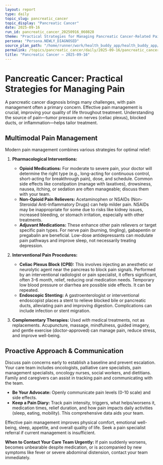 ```yaml
---
layout: report
type: daily
topic_slug: pancreatic_cancer
topic_display: "Pancreatic Cancer"
date: 2025-09-16
run_id: pancreatic_cancer_20250916_060828
theme: "Practical Strategies for Managing Pancreatic Cancer-Related Pain"
persona: "Persona.NEWLY_DIAGNOSED"
source_plan_path: "/home/runner/work/health_buddy_app/health_buddy_app/.results/pancreatic_cancer/weekly_plan/2025-09-15/plan.json"
permalink: /topics/pancreatic_cancer/daily/2025-09-16/pancreatic_cancer_20250916_060828/
title: "Pancreatic Cancer — 2025-09-16"
---
```


# Pancreatic Cancer: Practical Strategies for Managing Pain

A pancreatic cancer diagnosis brings many challenges, with pain management often a primary concern. Effective pain management is crucial, improving your quality of life throughout treatment. Understanding the source of pain—tumor pressure on nerves (celiac plexus), blocked ducts, or inflammation—helps tailor treatment.

## Multimodal Pain Management

Modern pain management combines various strategies for optimal relief:

1.  **Pharmacological Interventions:**
    *   **Opioid Medications:** For moderate to severe pain, your doctor will determine the right type (e.g., long-acting for continuous control, short-acting for breakthrough pain), dose, and schedule. Common side effects like constipation (manage with laxatives), drowsiness, nausea, itching, or sedation are often manageable; discuss them with your team.
    *   **Non-Opioid Pain Relievers:** Acetaminophen or NSAIDs (Non-Steroidal Anti-Inflammatory Drugs) can help milder pain. NSAIDs may be inappropriate for some due to risks like kidney issues, increased bleeding, or stomach irritation, especially with other treatments.
    *   **Adjuvant Medications:** These enhance other pain relievers or target specific pain types. For nerve pain (burning, tingling), gabapentin or pregabalin are beneficial. Low-dose antidepressants can modulate pain pathways and improve sleep, not necessarily treating depression.

2.  **Interventional Pain Procedures:**
    *   **Celiac Plexus Block (CPB):** This involves injecting an anesthetic or neurolytic agent near the pancreas to block pain signals. Performed by an interventional radiologist or pain specialist, it offers significant, often 3-6 month, relief, reducing oral medication needs. Temporary low blood pressure or diarrhea are possible side effects. It can be repeated.
    *   **Endoscopic Stenting:** A gastroenterologist or interventional endoscopist places a stent to relieve blocked bile or pancreatic ducts, alleviating pain and improving digestion. Complications can include infection or stent migration.

3.  **Complementary Therapies:** Used *with* medical treatments, not as replacements. Acupuncture, massage, mindfulness, guided imagery, and gentle exercise (doctor-approved) can manage pain, reduce stress, and improve well-being.

## Proactive Approach & Communication

Discuss pain concerns early to establish a baseline and prevent escalation. Your care team includes oncologists, palliative care specialists, pain management specialists, oncology nurses, social workers, and dietitians. Family and caregivers can assist in tracking pain and communicating with the team.

*   **Be Your Advocate:** Openly communicate pain levels (0-10 scale) and side effects.
*   **Keep a Pain Diary:** Track pain intensity, triggers, what helps/worsens it, medication times, relief duration, and how pain impacts daily activities (sleep, eating, mobility). This comprehensive data aids your team.

Effective pain management improves physical comfort, emotional well-being, sleep, appetite, and overall quality of life. Seek a pain specialist referral if current management is insufficient.

**When to Contact Your Care Team Urgently:** If pain suddenly worsens, becomes unbearable despite medication, or is accompanied by new symptoms like fever or severe abdominal distension, contact your team immediately.
